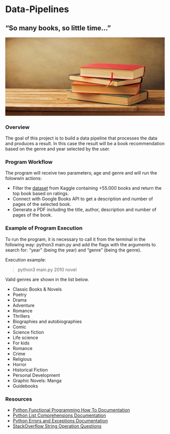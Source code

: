 # Data-Pipelines

## “So many books, so little time…”

![alt libros](Input/books-portada.jpg)

### Overview

The goal of this project is to build a data pipeline that processes the data and produces a result. In this case the result will be a book recommendation based on the genre and year selected by the user.

### Program Workflow

The program will receive two parameters; age and genre and will run the folowwin actions:

* Filter the [dataset](https://www.kaggle.com/sp1thas/book-depository-dataset) from Kaggle containing +55.000 books and return the top book based on ratings.
* Connect with Google Books API to get a description and number of pages of the selected book.
* Generate a PDF including the title, author, description and number of pages of the book.

### Example of Program Execution

To run the program, it is necessary to call it from the terminal in the following way: python3 main.py and add the flags with the arguments to search for: “year” (being the year) and “genre” (being the genre).

Execution example:

> python3 main.py  2010  novel

Valid genres are shown in the list below.

* Classic Books & Novels
* Poetry
* Drama
* Adventure
* Romance
* Thrillers
* Biographies and autobiographies
* Comic
* Science fiction
* Life science
* For kids
* Romance
* Crime
* Religious
* Horror
* Historical Fiction
* Personal Development
* Graphic Novels: Manga
* Guidebooks


### Resources 

* [Python Functional Programming How To Documentation](https://docs.python.org/3.7/howto/functional.html)
* [Python List Comprehensions Documentation](https://docs.python.org/3/tutorial/datastructures.html#list-comprehensions)
* [Python Errors and Exceptions Documentation](https://docs.python.org/3/tutorial/errors.html)
* [StackOverflow String Operation Questions](https://stackoverflow.com/questions/tagged/string+python)